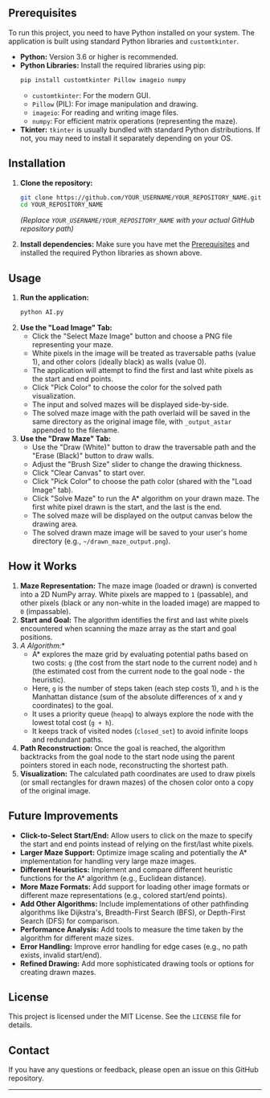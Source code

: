 
## Prerequisites

To run this project, you need to have Python installed on your system. The application is built using standard Python libraries and `customtkinter`.

*   **Python:** Version 3.6 or higher is recommended.
*   **Python Libraries:** Install the required libraries using pip:
    ```bash
    pip install customtkinter Pillow imageio numpy
    ```
    *   `customtkinter`: For the modern GUI.
    *   `Pillow` (PIL): For image manipulation and drawing.
    *   `imageio`: For reading and writing image files.
    *   `numpy`: For efficient matrix operations (representing the maze).
*   **Tkinter:** `tkinter` is usually bundled with standard Python distributions. If not, you may need to install it separately depending on your OS.

## Installation

1.  **Clone the repository:**
    ```bash
    git clone https://github.com/YOUR_USERNAME/YOUR_REPOSITORY_NAME.git
    cd YOUR_REPOSITORY_NAME
    ```
    *(Replace `YOUR_USERNAME/YOUR_REPOSITORY_NAME` with your actual GitHub repository path)*

2.  **Install dependencies:** Make sure you have met the [Prerequisites](#prerequisites) and installed the required Python libraries as shown above.

## Usage

1.  **Run the application:**
    ```bash
    python AI.py
    ```
2.  **Use the "Load Image" Tab:**
    *   Click the "Select Maze Image" button and choose a PNG file representing your maze.
    *   White pixels in the image will be treated as traversable paths (value 1), and other colors (ideally black) as walls (value 0).
    *   The application will attempt to find the first and last white pixels as the start and end points.
    *   Click "Pick Color" to choose the color for the solved path visualization.
    *   The input and solved mazes will be displayed side-by-side.
    *   The solved maze image with the path overlaid will be saved in the same directory as the original image file, with `_output_astar` appended to the filename.
3.  **Use the "Draw Maze" Tab:**
    *   Use the "Draw (White)" button to draw the traversable path and the "Erase (Black)" button to draw walls.
    *   Adjust the "Brush Size" slider to change the drawing thickness.
    *   Click "Clear Canvas" to start over.
    *   Click "Pick Color" to choose the path color (shared with the "Load Image" tab).
    *   Click "Solve Maze" to run the A* algorithm on your drawn maze. The first white pixel drawn is the start, and the last is the end.
    *   The solved maze will be displayed on the output canvas below the drawing area.
    *   The solved drawn maze image will be saved to your user's home directory (e.g., `~/drawn_maze_output.png`).

## How it Works

1.  **Maze Representation:** The maze image (loaded or drawn) is converted into a 2D NumPy array. White pixels are mapped to `1` (passable), and other pixels (black or any non-white in the loaded image) are mapped to `0` (impassable).
2.  **Start and Goal:** The algorithm identifies the first and last white pixels encountered when scanning the maze array as the start and goal positions.
3.  **A* Algorithm:**
    *   A* explores the maze grid by evaluating potential paths based on two costs: `g` (the cost from the start node to the current node) and `h` (the estimated cost from the current node to the goal node - the heuristic).
    *   Here, `g` is the number of steps taken (each step costs 1), and `h` is the Manhattan distance (sum of the absolute differences of x and y coordinates) to the goal.
    *   It uses a priority queue (`heapq`) to always explore the node with the lowest total cost (`g + h`).
    *   It keeps track of visited nodes (`closed_set`) to avoid infinite loops and redundant paths.
4.  **Path Reconstruction:** Once the goal is reached, the algorithm backtracks from the goal node to the start node using the parent pointers stored in each node, reconstructing the shortest path.
5.  **Visualization:** The calculated path coordinates are used to draw pixels (or small rectangles for drawn mazes) of the chosen color onto a copy of the original image.

## Future Improvements

*   **Click-to-Select Start/End:** Allow users to click on the maze to specify the start and end points instead of relying on the first/last white pixels.
*   **Larger Maze Support:** Optimize image scaling and potentially the A* implementation for handling very large maze images.
*   **Different Heuristics:** Implement and compare different heuristic functions for the A* algorithm (e.g., Euclidean distance).
*   **More Maze Formats:** Add support for loading other image formats or different maze representations (e.g., colored start/end points).
*   **Add Other Algorithms:** Include implementations of other pathfinding algorithms like Dijkstra's, Breadth-First Search (BFS), or Depth-First Search (DFS) for comparison.
*   **Performance Analysis:** Add tools to measure the time taken by the algorithm for different maze sizes.
*   **Error Handling:** Improve error handling for edge cases (e.g., no path exists, invalid start/end).
*   **Refined Drawing:** Add more sophisticated drawing tools or options for creating drawn mazes.


## License

This project is licensed under the MIT License. See the `LICENSE` file for details.

## Contact

If you have any questions or feedback, please open an issue on this GitHub repository.

---
